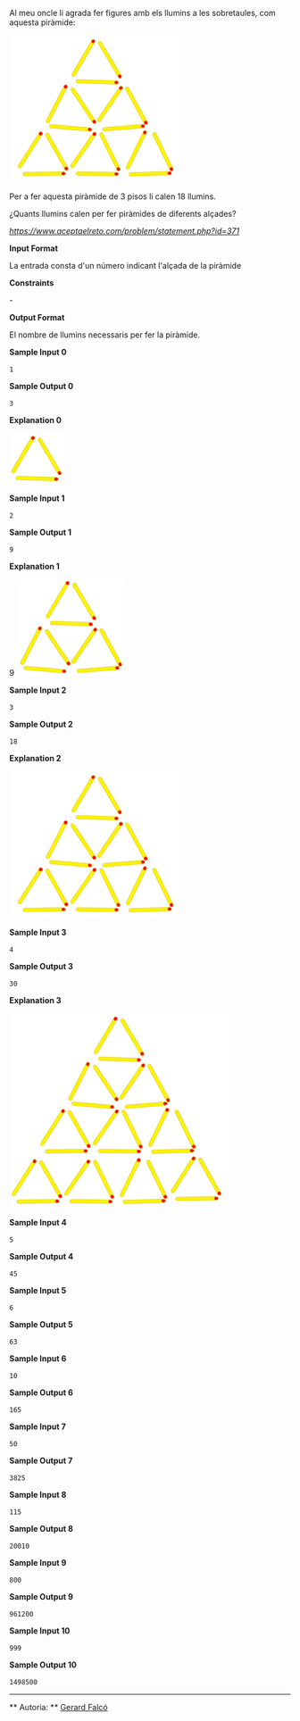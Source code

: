 Al meu oncle li agrada fer figures amb els llumins a les sobretaules,
com aquesta piràmide:

![image](1556271563-38f46282f2-llumins.png)

Per a fer aquesta piràmide de 3 pisos li calen 18 llumins.

¿Quants llumins calen per fer piràmides de diferents alçades?

*<https://www.aceptaelreto.com/problem/statement.php?id=371>*

**Input Format**

La entrada consta d'un número  indicant l'alçada de la piràmide

**Constraints**

\-

**Output Format**

El nombre de llumins necessaris per fer la piràmide.

**Sample Input 0**

``` 
1
```

**Sample Output 0**

``` 
3
```

**Explanation 0**

![image](1556271775-3375f463d1-llumins1.png)

**Sample Input 1**

``` 
2
```

**Sample Output 1**

``` 
9
```

**Explanation 1**

9 ![image](1556271844-ec87a381e8-llumins2.png)

**Sample Input 2**

``` 
3
```

**Sample Output 2**

``` 
18
```

**Explanation 2**

![image](1556271869-b8d476adf8-llumins.png)

**Sample Input 3**

``` 
4
```

**Sample Output 3**

``` 
30
```

**Explanation 3**

![image](1556271993-3faea1d6a1-llumins4.png)

**Sample Input 4**

``` 
5
```

**Sample Output 4**

``` 
45
```

**Sample Input 5**

``` 
6
```

**Sample Output 5**

``` 
63
```

**Sample Input 6**

``` 
10
```

**Sample Output 6**

    165

**Sample Input 7**

``` 
50
```

**Sample Output 7**

    3825

**Sample Input 8**

    115

**Sample Output 8**

    20010

**Sample Input 9**

    800

**Sample Output 9**

    961200

**Sample Input 10**

    999

**Sample Output 10**

    1498500

----------

** Autoria: **
[Gerard Falcó](https://github.com/gerardfp)
